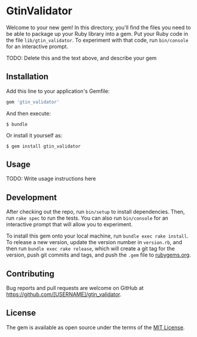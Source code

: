 # GtinValidator

Welcome to your new gem! In this directory, you'll find the files you need to be able to package up your Ruby library into a gem. Put your Ruby code in the file `lib/gtin_validator`. To experiment with that code, run `bin/console` for an interactive prompt.

TODO: Delete this and the text above, and describe your gem

## Installation

Add this line to your application's Gemfile:

```ruby
gem 'gtin_validator'
```

And then execute:

    $ bundle

Or install it yourself as:

    $ gem install gtin_validator

## Usage

TODO: Write usage instructions here

## Development

After checking out the repo, run `bin/setup` to install dependencies. Then, run `rake spec` to run the tests. You can also run `bin/console` for an interactive prompt that will allow you to experiment.

To install this gem onto your local machine, run `bundle exec rake install`. To release a new version, update the version number in `version.rb`, and then run `bundle exec rake release`, which will create a git tag for the version, push git commits and tags, and push the `.gem` file to [rubygems.org](https://rubygems.org).

## Contributing

Bug reports and pull requests are welcome on GitHub at https://github.com/[USERNAME]/gtin_validator.


## License

The gem is available as open source under the terms of the [MIT License](http://opensource.org/licenses/MIT).

